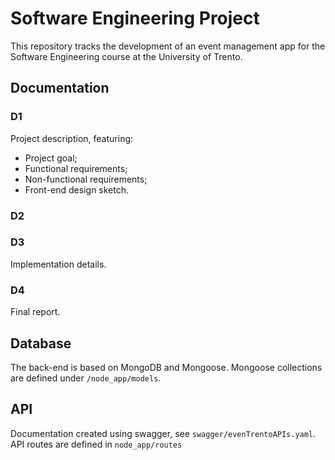 # Software Engineering Project

This repository tracks the development of an event management app for the Software Engineering course at the University of Trento.

## Documentation

### D1

Project description, featuring:

-   Project goal;
-   Functional requirements;
-   Non-functional requirements;
-   Front-end design sketch.

### D2

### D3

Implementation details.

### D4

Final report.

## Database

The back-end is based on MongoDB and Mongoose. Mongoose collections are defined under `/node_app/models`.

## API

Documentation created using swagger, see `swagger/evenTrentoAPIs.yaml`. API routes are defined in `node_app/routes`
